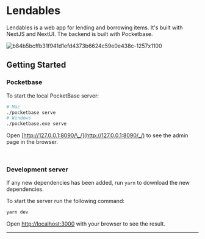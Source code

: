 # Lendables
Lendables is a web app for lending and borrowing items. It's built with NextJS and NextUI. The backend is built with Pocketbase.

![b84b5bcffb31f941d1efd4373b6624c59e0e438c-1257x1100](https://github.com/user-attachments/assets/e1ae907b-3ba3-4595-aaff-49f6739e0afd)

## Getting Started

### Pocketbase

To start the local PocketBase server:

```bash
# Mac
./pocketbase serve
# Windows
./pocketbase.exe serve
```

Open [http://127.0.0.1:8090/\_/](http://127.0.0.1:8090/_/) to see the admin page in the browser.

<br/>

### Development server

If any new dependencies has been added, run `yarn` to download the new dependencies.

To start the server run the following command:

```bash
yarn dev
```

Open [http://localhost:3000](http://localhost:3000) with your browser to see the result.

---

